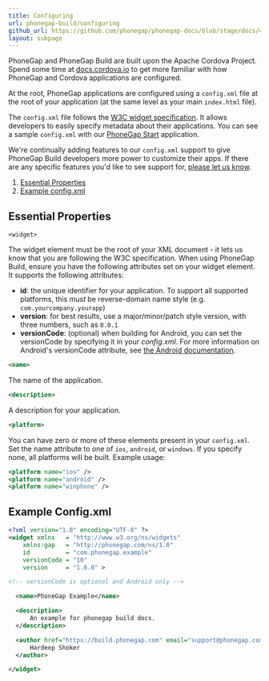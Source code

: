 ```yaml
---
title: Configuring
url: phonegap-build/configuring
github_url: https://github.com/phonegap/phonegap-docs/blob/stage/docs/4-phonegap-build/2-configuring/0-index.html.md
layout: subpage
---
```


PhoneGap and PhoneGap Build are built upon the Apache Cordova Project. Spend some time at [docs.cordova.io](http://docs.cordova.io) to get more familiar with how PhoneGap and Cordova applications are configured.

At the root, PhoneGap applications are configured using a `config.xml` file at the root of your application (at the same level as your main `index.html` file).

The `config.xml` file follows the [W3C widget specification](http://www.w3.org/TR/widgets/). It allows developers to easily specify metadata about their applications. You can see a sample `config.xml` with our [PhoneGap Start](https://github.com/phonegap/phonegap-start/blob/master/www/config.xml) application.

We're continually adding features to our `config.xml` support to give PhoneGap Build developers more power to customize their apps. If there are any specific features you'd like to see support for, [please let us know](http://forums.adobe.com/community/phonegap/build).

1. [Essential Properties](#props)
1. [Example config.xml](#example)

<a class="anchor" id="props"></a>

## Essential Properties

<code>&lt;widget&gt;</code>

The widget element must be the root of your XML document - it lets us
know that you are following the W3C specification. When using PhoneGap
Build, ensure you have the following attributes set on your widget
element. It supports the following attributes:

- **id**: the unique identifier for your application. To support all supported platforms, this *must* be reverse-domain name style (e.g. `com.yourcompany.yourapp`)
- **version**: for best results, use a major/minor/patch style version, with three numbers, such as `0.0.1`
- **versionCode**: (optional) when building for Android, you can set the versionCode by specifying it in your *config.xml*. For more information on Android's versionCode attribute, see [the Android documentation](http://developer.android.com/guide/publishing/versioning.html).

```xml
<name>
```

The name of the application.

```xml
<description>
```

A description for your application.

```xml
<platform>
```

You can have zero or more of these elements present in your <code>config.xml</code>. Set the name attribute to one of `ios`, `android`, or `windows`. If you specify none, all platforms will be built. Example usage:

```xml
<platform name="ios" />
<platform name="android" />
<platform name="winphone" />
```

<a class="anchor" id="example"></a>

## Example Config.xml

```xml
<?xml version="1.0" encoding="UTF-8" ?>
<widget xmlns   = "http://www.w3.org/ns/widgets"
    xmlns:gap   = "http://phonegap.com/ns/1.0"
    id          = "com.phonegap.example"
    versionCode = "10"
    version     = "1.0.0" >

<!-- versionCode is optional and Android only -->

  <name>PhoneGap Example</name>

  <description>
      An example for phonegap build docs.
  </description>

  <author href="https://build.phonegap.com" email="support@phonegap.com">
      Hardeep Shoker
  </author>

</widget>
```

